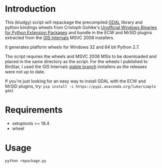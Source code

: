 # Introduction
This (kludgy) script will repackage the precompiled [GDAL](http://www.gdal.org) library and python bindings wheels from Cristoph Gohlke's [Unofficial Windows Binaries for Python Extension Packages](http://www.lfd.uci.edu/~gohlke/pythonlibs/#gdal) and bundle in the ECW and MrSID plugins extracted from the [GIS Internals](http://www.gisinternals.com) MSVC 2008 installers.

It generates platform wheels for Windows 32 and 64 bit Python 2.7.

The script requires the wheels and MSVC 2008 MSIs to be downloaded and placed in the same directory as the script.  For the wheels I published to BinStar, I used the GIS Internals [stable branch](http://www.gisinternals.com/stable.php) installers as the releases were not up to date.

If you're just looking for an easy way to install GDAL with the ECW and MrSID plugins, try:
```pip install -i https://pypi.anaconda.org/luke/simple gdal```

# Requirements
 - setuptools >= 18.4
 - wheel

# Usage
    python repackage.py

